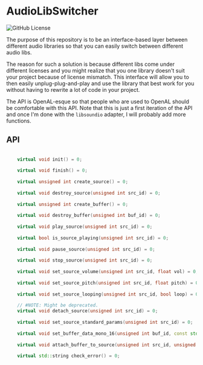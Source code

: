 # AudioLibSwitcher

![GitHub License](https://img.shields.io/github/license/razterizer/AudioLibSwitcher?color=blue)

The purpose of this repository is to be an interface-based layer between different audio libraries so that you can easily switch between different audio libs.

The reason for such a solution is because different libs come under different licenses and you might realize that you one library doesn't suit your project because of license mismatch. This interface will allow you to then easily unplug-plug-and-play and use the library that best work for you without having to rewrite a lot of code in your project.

The API is OpenAL-esque so that people who are used to OpenAL should be comfortable with this API.
Note that this is just a first iteration of the API and once I'm done with the `libsoundio` adapter, I will probably add more functions.

## API
```cpp
  
    virtual void init() = 0;
    
    virtual void finish() = 0;
  
    virtual unsigned int create_source() = 0;
    
    virtual void destroy_source(unsigned int src_id) = 0;
    
    virtual unsigned int create_buffer() = 0;
    
    virtual void destroy_buffer(unsigned int buf_id) = 0;
    
    virtual void play_source(unsigned int src_id) = 0;
    
    virtual bool is_source_playing(unsigned int src_id) = 0;
    
    virtual void pause_source(unsigned int src_id) = 0;
    
    virtual void stop_source(unsigned int src_id) = 0;
    
    virtual void set_source_volume(unsigned int src_id, float vol) = 0;
    
    virtual void set_source_pitch(unsigned int src_id, float pitch) = 0;
    
    virtual void set_source_looping(unsigned int src_id, bool loop) = 0;
    
    // #NOTE: Might be deprecated.
    virtual void detach_source(unsigned int src_id) = 0;
    
    virtual void set_source_standard_params(unsigned int src_id) = 0;
    
    virtual void set_buffer_data_mono_16(unsigned int buf_id, const std::vector<short>& buffer, int sample_rate) = 0;
    
    virtual void attach_buffer_to_source(unsigned int src_id, unsigned int buf_id) = 0;
    
    virtual std::string check_error() = 0;
```
